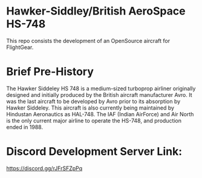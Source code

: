 # Hawker-Siddley/British AeroSpace HS-748
This repo consists the development of an OpenSource aircraft for FlightGear. 

# Brief Pre-History
The Hawker Siddeley HS 748 is a medium-sized turboprop airliner originally designed and initially produced by the British aircraft manufacturer Avro. It was the last aircraft to be developed by Avro prior to its absorption by Hawker Siddeley. This aircraft is also currently being maintained by Hindustan Aeronautics as HAL-748. The IAF (Indian AirForce) and Air North is the only current major airline to operate the HS-748, and production ended in 1988.

# Discord Development Server Link:
https://discord.gg/rJFrSFZpPq

